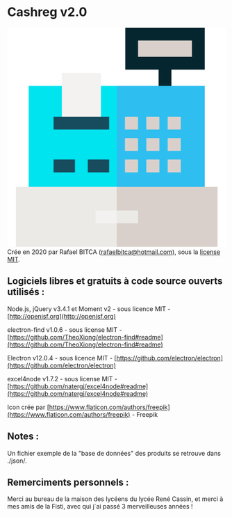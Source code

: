 # Cashreg v2.0
![](64x64.png)
Crée en 2020 par Rafael BITCA (rafaelbitca@hotmail.com), sous la [license MIT](https://opensource.org/licenses/MIT).
## Logiciels libres et gratuits à code source ouverts utilisés :
Node.js, jQuery v3.4.1 et Moment v2 - sous licence MIT - [http://openjsf.org](http://openjsf.org)

electron-find v1.0.6 - sous license MIT - [https://github.com/TheoXiong/electron-find#readme](https://github.com/TheoXiong/electron-find#readme)

Electron v12.0.4 - sous licence MIT - [https://github.com/electron/electron](https://github.com/electron/electron)

excel4node v1.7.2 - sous license MIT - [https://github.com/natergj/excel4node#readme](https://github.com/natergj/excel4node#readme)

Icon crée par [https://www.flaticon.com/authors/freepik](https://www.flaticon.com/authors/freepik) - Freepik
## Notes :
Un fichier exemple de la "base de données" des produits se retrouve dans ./json/.
## Remerciments personnels :
Merci au bureau de la maison des lycéens du lycée René Cassin, et merci à mes amis de la Fisti, avec qui j`ai passé 3 merveilleuses années !